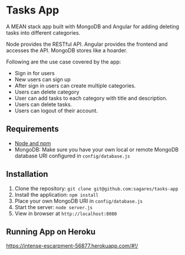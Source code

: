 # Tasks App

A MEAN stack app built with MongoDB and Angular for adding deleting tasks into different categories.

Node provides the RESTful API. Angular provides the frontend and accesses the API. MongoDB stores like a hoarder.

Following are the use case covered by the app:
- Sign in for users
- New users can sign up
- After sign in users can create multiple categories.
- Users can delete category
- User can add tasks to each category with title and description.
- Users can delete tasks.
- Users can logout of their account.

## Requirements

- [Node and npm](http://nodejs.org)
- MongoDB: Make sure you have your own local or remote MongoDB database URI configured in `config/database.js`

## Installation

1. Clone the repository: `git clone git@github.com:sagares/tasks-app`
2. Install the application: `npm install`
3. Place your own MongoDB URI in `config/database.js`
3. Start the server: `node server.js`
4. View in browser at `http://localhost:8080`

## Running App on Heroku
https://intense-escarpment-56877.herokuapp.com/#!/
